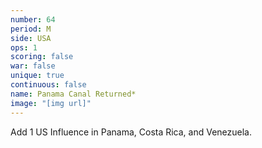 ```yaml
---
number: 64
period: M
side: USA
ops: 1
scoring: false
war: false
unique: true
continuous: false
name: Panama Canal Returned*
image: "[img url]"
---
```

Add 1 US Influence in Panama, Costa Rica, and Venezuela.
